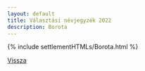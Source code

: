 ```yaml
---
layout: default
title: Választási névjegyzék 2022
description: Borota
---
```


{% include settlementHTMLs/Borota.html %}

[Vissza](../)